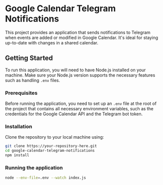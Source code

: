 # Google Calendar Telegram Notifications

This project provides an application that sends notifications to Telegram when events are added or modified in Google Calendar. It's ideal for staying up-to-date with changes in a shared calendar.

## Getting Started

To run this application, you will need to have Node.js installed on your machine. Make sure your Node.js version supports the necessary features such as handling `.env` files.

### Prerequisites

Before running the application, you need to set up an `.env` file at the root of the project that contains all necessary environment variables, such as the credentials for the Google Calendar API and the Telegram bot token.

### Installation

Clone the repository to your local machine using:

```bash
git clone https://your-repository-here.git
cd google-calendar-telegram-notifications
npm install
```

### Running the application

```bash
node --env-file=.env --watch index.js
```
